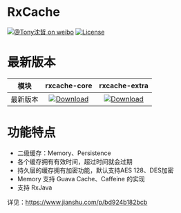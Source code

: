 # RxCache

[![@Tony沈哲 on weibo](https://img.shields.io/badge/weibo-%40Tony%E6%B2%88%E5%93%B2-blue.svg)](http://www.weibo.com/fengzhizi715)
[![License](https://img.shields.io/badge/license-Apache%202-lightgrey.svg)](https://www.apache.org/licenses/LICENSE-2.0.html)


# 最新版本

模块|rxcache-core|rxcache-extra
---|:-------------:|:-------------:
最新版本|[ ![Download](https://api.bintray.com/packages/fengzhizi715/maven/rxcache-core/images/download.svg) ](https://bintray.com/fengzhizi715/maven/rxcache-core/_latestVersion)|[ ![Download](https://api.bintray.com/packages/fengzhizi715/maven/rxcache-extra/images/download.svg) ](https://bintray.com/fengzhizi715/maven/rxcache-extra/_latestVersion)

# 功能特点

* 二级缓存：Memory、Persistence
* 各个缓存拥有有效时间，超过时间就会过期
* 持久层的缓存拥有加密功能，默认支持AES 128、DES加密
* Memory 支持 Guava Cache、Caffeine 的实现
* 支持 RxJava

详见：https://www.jianshu.com/p/bd924b182bcb